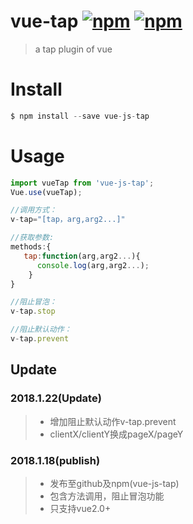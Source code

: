 # vue-tap [![npm](https://img.shields.io/npm/v/vue-js-tap.svg)](https://www.npmjs.com/package/vue-js-tap) [![npm](https://img.shields.io/npm/dm/vue-js-tap.svg)](https://www.npmjs.com/package/vue-js-tap)
> a tap plugin of vue
# Install
```js
$ npm install --save vue-js-tap
```
# Usage
```js
import vueTap from 'vue-js-tap';
Vue.use(vueTap);

//调用方式：
v-tap="[tap，arg,arg2...]"

//获取参数:
methods:{
   tap:function(arg,arg2...){
      console.log(arg,arg2...);
    }
}

//阻止冒泡：
v-tap.stop

//阻止默认动作：
v-tap.prevent
```
## Update
### 2018.1.22(Update)

> * 增加阻止默认动作v-tap.prevent
> * clientX/clientY换成pageX/pageY
### 2018.1.18(publish)

> * 发布至github及npm(vue-js-tap)
> * 包含方法调用，阻止冒泡功能
> * 只支持vue2.0+
